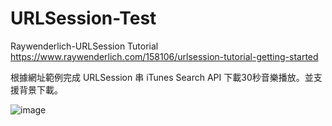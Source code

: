# URLSession-Test
Raywenderlich-URLSession Tutorial
https://www.raywenderlich.com/158106/urlsession-tutorial-getting-started

根據網址範例完成 
URLSession 串 iTunes Search API 下載30秒音樂播放。並支援背景下載。

![image](https://media.giphy.com/media/jxd93xtgVk98mjETKi/giphy.gif)
